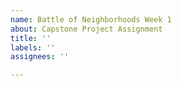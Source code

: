 ```yaml
---
name: Battle of Neighborhoods Week 1
about: Capstone Project Assignment
title: ''
labels: ''
assignees: ''

---
```



